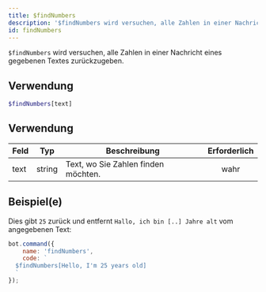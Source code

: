```yaml
---
title: $findNumbers
description: '$findNumbers wird versuchen, alle Zahlen in einer Nachricht eines gegebenen Textes zurückzugeben.'
id: findNumbers
---
```


`$findNumbers` wird versuchen, alle Zahlen in einer Nachricht eines gegebenen Textes zurückzugeben.

## Verwendung

```php
$findNumbers[text]
```

## Verwendung

| Feld | Typ    | Beschreibung                        | Erforderlich |
| ---- | ------ | ----------------------------------- |:------------:|
| text | string | Text, wo Sie Zahlen finden möchten. |     wahr     |

## Beispiel(e)

Dies gibt `25` zurück und entfernt `Hallo, ich bin [..] Jahre alt` vom angegebenen Text:

```javascript
bot.command({
    name: 'findNumbers',
    code: `
  $findNumbers[Hello, I'm 25 years old]
  `
});
```
